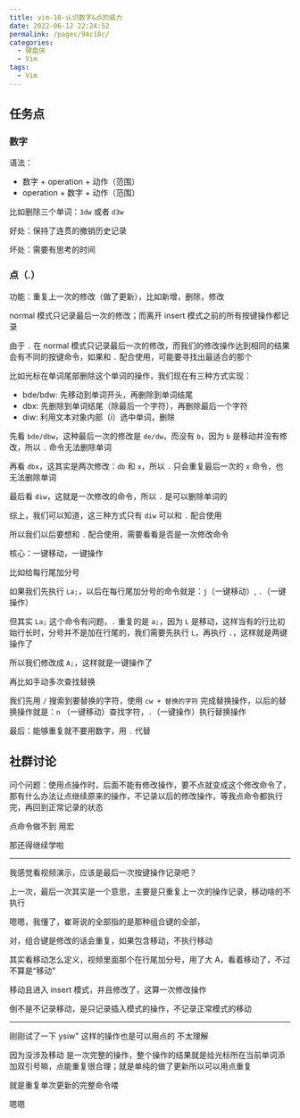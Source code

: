 ```yaml
---
title: vim-10-认识数字&点的威力
date: 2022-06-12 22:24:52
permalink: /pages/94c18c/
categories:
  - 键盘侠
  - Vim
tags:
  - Vim
---
```


## 任务点

### 数字

语法：

- 数字 + operation + 动作（范围）
- operation + 数字 + 动作（范围）

比如删除三个单词：`3dw` 或者 `d3w`

好处：保持了连贯的撤销历史记录

坏处：需要有思考的时间

### 点（.）

功能：重复上一次的修改（做了更新），比如新增，删除，修改

normal 模式只记录最后一次的修改；而离开 insert 模式之前的所有按键操作都记录

由于 `.` 在 normal 模式只记录最后一次的修改，而我们的修改操作达到相同的结果会有不同的按键命令，如果和 `.` 配合使用，可能要寻找出最适合的那个

比如光标在单词尾部删除这个单词的操作，我们现在有三种方式实现：

- bde/bdw: 先移动到单词开头，再删除到单词结尾
- dbx: 先删除到单词结尾（除最后一个字符），再删除最后一个字符
- diw: 利用文本对象内部（i）选中单词，删除

先看 `bde/dbw`，这种最后一次的修改是 `de/dw`，而没有 `b`，因为 `b` 是移动并没有修改，所以 `.` 命令无法删除单词

再看 `dbx`，这其实是两次修改：`db` 和 `x`，所以 `.` 只会重复最后一次的 `x` 命令，也无法删除单词

最后看 `diw`，这就是一次修改的命令，所以 `.` 是可以删除单词的

综上，我们可以知道，这三种方式只有 `diw` 可以和 `.` 配合使用

所以我们以后要想和 `.` 配合使用，需要看看是否是一次修改命令

核心：一键移动，一键操作

比如给每行尾加分号

如果我们先执行 `La;`，以后在每行尾加分号的命令就是：`j`（一键移动）, `.`（一键操作）

但其实 `La;` 这个命令有问题，`.` 重复的是 `a;`，因为 `L` 是移动，这样当有的行比初始行长时，分号并不是加在行尾的，我们需要先执行 `L`，再执行 `.`，这样就是两键操作了

所以我们修改成 `A;`，这样就是一键操作了

再比如手动多次查找替换

我们先用 `/` 搜索到要替换的字符，使用 `cw + 替换的字符` 完成替换操作，以后的替换操作就是：`n` （一键移动）查找字符，`.`（一键操作）执行替换操作

最后：能够重复就不要用数字，用 `.` 代替

## 社群讨论

问个问题：使用点操作时，后面不能有修改操作，要不点就变成这个修改命令了，那有什么办法让点继续原来的操作，不记录以后的修改操作，等我点命令都执行完，再回到正常记录的状态

点命令做不到 用宏

那还得继续学啦

<hr />

我感觉看视频演示，应该是最后一次按键操作记录吧？

上一次，最后一次其实是一个意思，主要是只重复上一次的操作记录，移动啥的不执行

嗯嗯，我懂了，崔哥说的全部指的是那种组合键的全部，

对，组合键是修改的话会重复，如果包含移动，不执行移动

其实看移动怎么定义，视频里面那个在行尾加分号，用了大 A，看着移动了，不过不算是“移动”

移动且进入 insert 模式，并且修改了，这算一次修改操作

倒不是不记录移动，是只记录插入模式的操作，不记录正常模式的移动

<hr />

刚刚试了一下 ysiw" 这样的操作也是可以用点的 不太理解

因为没涉及移动 是一次完整的操作，整个操作的结果就是给光标所在当前单词添加双引号嘛，点能重复很合理；就是单纯的做了更新所以可以用点重复

就是重复单次更新的完整命令喽

嗯嗯
